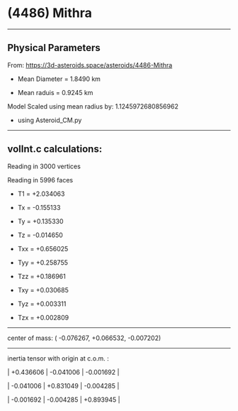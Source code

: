 # (4486) Mithra

---
Physical Parameters
---

From: https://3d-asteroids.space/asteroids/4486-Mithra

- Mean Diameter = 1.8490 km

- Mean raduis = 0.9245 km

Model Scaled using mean radius by: 1.1245972680856962 

 - using Asteroid_CM.py

---
volInt.c calculations:
---


Reading in 3000 vertices

Reading in 5996 faces

- T1 =              +2.034063

- Tx =              -0.155133
- Ty =              +0.135330
- Tz =              -0.014650

- Txx =             +0.656025
- Tyy =             +0.258755
- Tzz =             +0.186961

- Txy =             +0.030685
- Tyz =             +0.003311
- Tzx =             +0.002809

---

center of mass:  (   -0.076267,   +0.066532,   -0.007202)

---

inertia tensor with origin at c.o.m. :

| +0.436606     |   -0.041006    |    -0.001692  |

| -0.041006     |   +0.831049    |    -0.004285  |

| -0.001692     |   -0.004285    |    +0.893945  |
